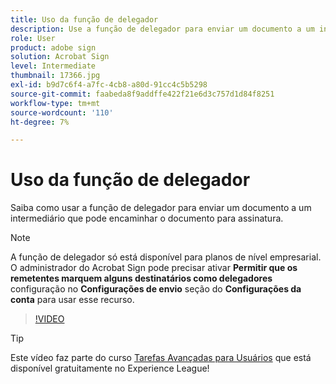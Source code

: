 ```yaml
---
title: Uso da função de delegador
description: Use a função de delegador para enviar um documento a um intermediário que pode encaminhar o documento para assinatura
role: User
product: adobe sign
solution: Acrobat Sign
level: Intermediate
thumbnail: 17366.jpg
exl-id: b9d7c6f4-a7fc-4cb8-a80d-91cc4c5b5298
source-git-commit: faabeda8f9addffe422f21e6d3c757d1d84f8251
workflow-type: tm+mt
source-wordcount: '110'
ht-degree: 7%

---
```


# Uso da função de delegador

Saiba como usar a função de delegador para enviar um documento a um intermediário que pode encaminhar o documento para assinatura.

>[!NOTE]
>
>A função de delegador só está disponível para planos de nível empresarial. O administrador do Acrobat Sign pode precisar ativar **Permitir que os remetentes marquem alguns destinatários como delegadores** configuração no **Configurações de envio** seção do **Configurações da conta** para usar esse recurso.

>[!VIDEO](https://video.tv.adobe.com/v/343621?hidetitle=true)

>[!TIP]
>
>Este vídeo faz parte do curso [Tarefas Avançadas para Usuários](https://experienceleague.adobe.com/?recommended=Sign-U-1-2020.3) que está disponível gratuitamente no Experience League!
